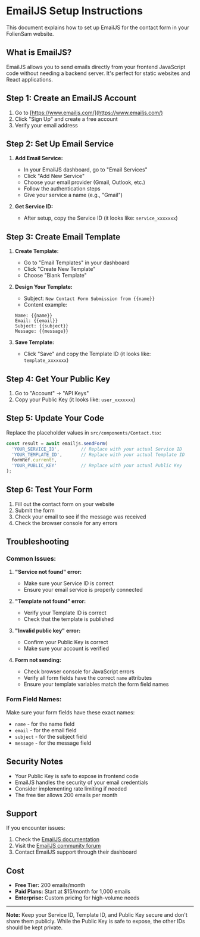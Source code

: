 # EmailJS Setup Instructions

This document explains how to set up EmailJS for the contact form in your FolienSam website.

## What is EmailJS?

EmailJS allows you to send emails directly from your frontend JavaScript code without needing a backend server. It's perfect for static websites and React applications.

## Step 1: Create an EmailJS Account

1. Go to [https://www.emailjs.com/](https://www.emailjs.com/)
2. Click "Sign Up" and create a free account
3. Verify your email address

## Step 2: Set Up Email Service

1. **Add Email Service:**
   - In your EmailJS dashboard, go to "Email Services"
   - Click "Add New Service"
   - Choose your email provider (Gmail, Outlook, etc.)
   - Follow the authentication steps
   - Give your service a name (e.g., "Gmail")

2. **Get Service ID:**
   - After setup, copy the Service ID (it looks like: `service_xxxxxxx`)

## Step 3: Create Email Template

1. **Create Template:**
   - Go to "Email Templates" in your dashboard
   - Click "Create New Template"
   - Choose "Blank Template"

2. **Design Your Template:**
   - Subject: `New Contact Form Submission from {{name}}`
   - Content example:
   ```
   Name: {{name}}
   Email: {{email}}
   Subject: {{subject}}
   Message: {{message}}
   ```

3. **Save Template:**
   - Click "Save" and copy the Template ID (it looks like: `template_xxxxxxx`)

## Step 4: Get Your Public Key

1. Go to "Account" → "API Keys"
2. Copy your Public Key (it looks like: `user_xxxxxxx`)

## Step 5: Update Your Code

Replace the placeholder values in `src/components/Contact.tsx`:

```typescript
const result = await emailjs.sendForm(
  'YOUR_SERVICE_ID',        // Replace with your actual Service ID
  'YOUR_TEMPLATE_ID',       // Replace with your actual Template ID
  formRef.current!,
  'YOUR_PUBLIC_KEY'         // Replace with your actual Public Key
);
```

## Step 6: Test Your Form

1. Fill out the contact form on your website
2. Submit the form
3. Check your email to see if the message was received
4. Check the browser console for any errors

## Troubleshooting

### Common Issues:

1. **"Service not found" error:**
   - Make sure your Service ID is correct
   - Ensure your email service is properly connected

2. **"Template not found" error:**
   - Verify your Template ID is correct
   - Check that the template is published

3. **"Invalid public key" error:**
   - Confirm your Public Key is correct
   - Make sure your account is verified

4. **Form not sending:**
   - Check browser console for JavaScript errors
   - Verify all form fields have the correct `name` attributes
   - Ensure your template variables match the form field names

### Form Field Names:

Make sure your form fields have these exact names:
- `name` - for the name field
- `email` - for the email field  
- `subject` - for the subject field
- `message` - for the message field

## Security Notes

- Your Public Key is safe to expose in frontend code
- EmailJS handles the security of your email credentials
- Consider implementing rate limiting if needed
- The free tier allows 200 emails per month

## Support

If you encounter issues:
1. Check the [EmailJS documentation](https://www.emailjs.com/docs/)
2. Visit the [EmailJS community forum](https://community.emailjs.com/)
3. Contact EmailJS support through their dashboard

## Cost

- **Free Tier:** 200 emails/month
- **Paid Plans:** Start at $15/month for 1,000 emails
- **Enterprise:** Custom pricing for high-volume needs

---

**Note:** Keep your Service ID, Template ID, and Public Key secure and don't share them publicly. While the Public Key is safe to expose, the other IDs should be kept private.
